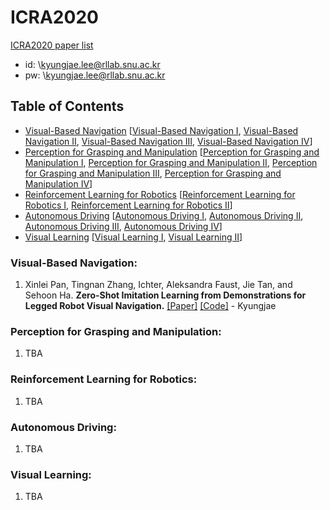 # ICRA2020
[ICRA2020 paper list](https://ras.papercept.net/conferences/conferences/ICRA20/proceedings/ICRA20_ProgramAtAGlanceMedia.html)

- id: \kyungjae.lee@rllab.snu.ac.kr
- pw: \kyungjae.lee@rllab.snu.ac.kr

## Table of Contents
  - [Visual-Based Navigation](#Visual-Based-Navigation) \[[Visual-Based Navigation I](https://ras.papercept.net/conferences/conferences/ICRA20/proceedings/ICRA20_ContentListMedia_1.html#moa16), [Visual-Based Navigation II](https://ras.papercept.net/conferences/conferences/ICRA20/proceedings/ICRA20_ContentListMedia_1.html#mob16), [Visual-Based Navigation III](https://ras.papercept.net/conferences/conferences/ICRA20/proceedings/ICRA20_ContentListMedia_1.html#moc16), [Visual-Based Navigation IV](https://ras.papercept.net/conferences/conferences/ICRA20/proceedings/ICRA20_ContentListMedia_1.html#mod16)\]
  - [Perception for Grasping and Manipulation](#Perception-for-Grasping-and-Manipulation) \[[Perception for Grasping and Manipulation I](https://ras.papercept.net/conferences/conferences/ICRA20/proceedings/ICRA20_ContentListMedia_2.html#tuc01), [Perception for Grasping and Manipulation II](https://ras.papercept.net/conferences/conferences/ICRA20/proceedings/ICRA20_ContentListMedia_2.html#tud01), [Perception for Grasping and Manipulation III](https://ras.papercept.net/conferences/conferences/ICRA20/proceedings/ICRA20_ContentListMedia_3.html#wea01), [Perception for Grasping and Manipulation IV](https://ras.papercept.net/conferences/conferences/ICRA20/proceedings/ICRA20_ContentListMedia_3.html#wec01)\]
  - [Reinforcement Learning for Robotics](#Reinforcement-Learning-for-Robotics) \[[Reinforcement Learning for Robotics I](https://ras.papercept.net/conferences/conferences/ICRA20/proceedings/ICRA20_ContentListMedia_2.html#tud06), [Reinforcement Learning for Robotics II](https://ras.papercept.net/conferences/conferences/ICRA20/proceedings/ICRA20_ContentListMedia_3.html#wed06)\]
  - [Autonomous Driving](#Autonomous-Driving) \[[Autonomous Driving I](https://ras.papercept.net/conferences/conferences/ICRA20/proceedings/ICRA20_ContentListMedia_1.html#moa06), [Autonomous Driving II](https://ras.papercept.net/conferences/conferences/ICRA20/proceedings/ICRA20_ContentListMedia_1.html#mob06), [Autonomous Driving III](https://ras.papercept.net/conferences/conferences/ICRA20/proceedings/ICRA20_ContentListMedia_1.html#moc06), [Autonomous Driving IV](https://ras.papercept.net/conferences/conferences/ICRA20/proceedings/ICRA20_ContentListMedia_1.html#mod06)\]
  - [Visual Learning](#Visual-Learning) \[[Visual Learning I](https://ras.papercept.net/conferences/conferences/ICRA20/proceedings/ICRA20_ContentListMedia_2.html#tua16), [Visual Learning II](https://ras.papercept.net/conferences/conferences/ICRA20/proceedings/ICRA20_ContentListMedia_2.html#tub16)\]

### Visual-Based Navigation:
1. Xinlei Pan, Tingnan Zhang, Ichter, Aleksandra Faust, Jie Tan, and Sehoon Ha. **Zero-Shot Imitation Learning from Demonstrations for Legged Robot Visual Navigation.** [[Paper]](https://ras.papercept.net/proceedings/ICRA20/1305.pdf) [[Code]]() - Kyungjae
### Perception for Grasping and Manipulation:
1. TBA
### Reinforcement Learning for Robotics:
1. TBA
### Autonomous Driving:
1. TBA
### Visual Learning:
1. TBA

